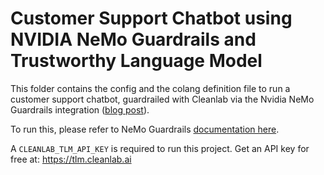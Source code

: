 # Customer Support Chatbot using NVIDIA NeMo Guardrails and Trustworthy Language Model

This folder contains the config and the colang definition file to run a customer support chatbot, guardrailed with Cleanlab via the Nvidia NeMo Guardrails integration ([blog post](https://developer.nvidia.com/blog/prevent-llm-hallucinations-with-the-cleanlab-trustworthy-language-model-in-nvidia-nemo-guardrails/)). 

To run this, please refer to NeMo Guardrails [documentation here](https://docs.nvidia.com/nemo/guardrails/user_guides/cli.html). 

A `CLEANLAB_TLM_API_KEY` is required to run this project. Get an API key for free at: https://tlm.cleanlab.ai
